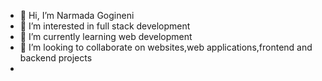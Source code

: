 - 👋 Hi, I’m Narmada Gogineni
- 👀 I’m interested in full stack development
- 🌱 I’m currently learning web development
- 💞️ I’m looking to collaborate on websites,web applications,frontend and backend projects
- 

<!---
narmadagogineni/narmadagogineni is a ✨ special ✨ repository because its `README.md` (this file) appears on your GitHub profile.
You can click the Preview link to take a look at your changes.
--->

